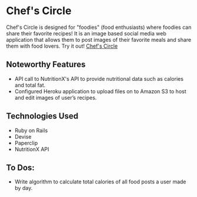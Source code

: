 # Chef's Circle
Chef's Circle is designed for "foodies" (food enthusiasts) where foodies can share their favorite recipes! It is an image based social media web application that allows them to post images of their favorite meals and share them with food lovers. Try it out! [Chef's Circle](https://secure-reaches-71746.herokuapp.com/ "Chef's Circle")

## Noteworthy Features
* API call to NutritionX's API to provide nutritional data such as calories and total fat.
* Configured Heroku application to upload files on to Amazon S3 to host and edit images of user’s recipes.

## Technologies Used
* Ruby on Rails
* Devise
* Paperclip
* NutritionX API

## To Dos:
* Write algorithm to calculate total calories of all food posts a user made by day.
